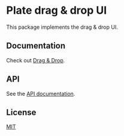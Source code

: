 # Plate drag & drop UI

This package implements the drag & drop UI.

## Documentation

Check out
[Drag & Drop](https://plate.udecode.io/docs/components/dnd).

## API

See the [API documentation](https://plate-api.udecode.io/globals.html). 

## License

[MIT](../../LICENSE)
